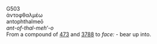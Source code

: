 G503  
ἀντοφθαλμέω  
antophthalmeō  
*ant-of-thal-meh‘-o*  
From a compound of [473](g0473) and [3788](g3788) to *face:* - bear up
into.  
